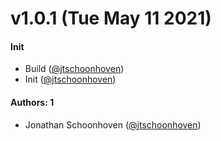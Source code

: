 # v1.0.1 (Tue May 11 2021)

#### Init

- Build ([@jtschoonhoven](https://github.com/jtschoonhoven))
- Init ([@jtschoonhoven](https://github.com/jtschoonhoven))

#### Authors: 1

- Jonathan Schoonhoven ([@jtschoonhoven](https://github.com/jtschoonhoven))
